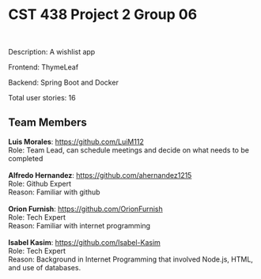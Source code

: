 <h1> CST 438 Project 2 Group 06</h1><br>

Description: A wishlist app<br>

Frontend: ThymeLeaf   <br>

Backend: Spring Boot and Docker <br>

Total user stories: 16 <br>

<h2>Team Members</h2>

**Luis Morales**: https://github.com/LuiM112<br>
Role: Team Lead, can schedule meetings and decide on what needs to be completed<br><br>
**Alfredo Hernandez**: https://github.com/ahernandez1215 <br>
Role: Github Expert<br>
Reason: Familiar with github <br><br>
**Orion Furnish**: https://github.com/OrionFurnish <br>
Role: Tech Expert <br>
Reason: Familiar with internet programming <br><br>
**Isabel Kasim**: https://github.com/Isabel-Kasim <br>
Role: Tech Expert<br>
Reason: Background in Internet Programming that involved Node.js, HTML, and use of databases.<br>

